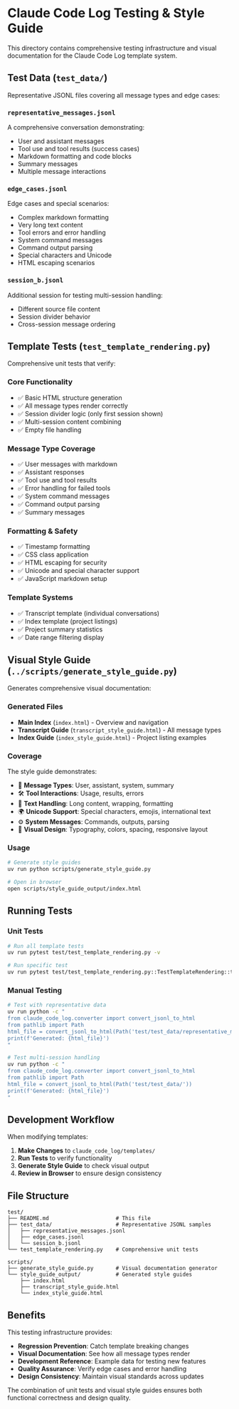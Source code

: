 # Claude Code Log Testing & Style Guide

This directory contains comprehensive testing infrastructure and visual documentation for the Claude Code Log template system.

## Test Data (`test_data/`)

Representative JSONL files covering all message types and edge cases:

### `representative_messages.jsonl`
A comprehensive conversation demonstrating:
- User and assistant messages
- Tool use and tool results (success cases)
- Markdown formatting and code blocks
- Summary messages
- Multiple message interactions

### `edge_cases.jsonl`
Edge cases and special scenarios:
- Complex markdown formatting
- Very long text content
- Tool errors and error handling
- System command messages
- Command output parsing
- Special characters and Unicode
- HTML escaping scenarios

### `session_b.jsonl`
Additional session for testing multi-session handling:
- Different source file content
- Session divider behavior
- Cross-session message ordering

## Template Tests (`test_template_rendering.py`)

Comprehensive unit tests that verify:

### Core Functionality
- ✅ Basic HTML structure generation
- ✅ All message types render correctly
- ✅ Session divider logic (only first session shown)
- ✅ Multi-session content combining
- ✅ Empty file handling

### Message Type Coverage
- ✅ User messages with markdown
- ✅ Assistant responses
- ✅ Tool use and tool results
- ✅ Error handling for failed tools
- ✅ System command messages
- ✅ Command output parsing
- ✅ Summary messages

### Formatting & Safety
- ✅ Timestamp formatting
- ✅ CSS class application
- ✅ HTML escaping for security
- ✅ Unicode and special character support
- ✅ JavaScript markdown setup

### Template Systems
- ✅ Transcript template (individual conversations)
- ✅ Index template (project listings)
- ✅ Project summary statistics
- ✅ Date range filtering display

## Visual Style Guide (`../scripts/generate_style_guide.py`)

Generates comprehensive visual documentation:

### Generated Files
- **Main Index** (`index.html`) - Overview and navigation
- **Transcript Guide** (`transcript_style_guide.html`) - All message types
- **Index Guide** (`index_style_guide.html`) - Project listing examples

### Coverage
The style guide demonstrates:
- 📝 **Message Types**: User, assistant, system, summary
- 🛠️ **Tool Interactions**: Usage, results, errors
- 📏 **Text Handling**: Long content, wrapping, formatting
- 🌍 **Unicode Support**: Special characters, emojis, international text
- ⚙️ **System Messages**: Commands, outputs, parsing
- 🎨 **Visual Design**: Typography, colors, spacing, responsive layout

### Usage
```bash
# Generate style guides
uv run python scripts/generate_style_guide.py

# Open in browser
open scripts/style_guide_output/index.html
```

## Running Tests

### Unit Tests
```bash
# Run all template tests
uv run pytest test/test_template_rendering.py -v

# Run specific test
uv run pytest test/test_template_rendering.py::TestTemplateRendering::test_representative_messages_render -v
```

### Manual Testing
```bash
# Test with representative data
uv run python -c "
from claude_code_log.converter import convert_jsonl_to_html
from pathlib import Path
html_file = convert_jsonl_to_html(Path('test/test_data/representative_messages.jsonl'))
print(f'Generated: {html_file}')
"

# Test multi-session handling
uv run python -c "
from claude_code_log.converter import convert_jsonl_to_html
from pathlib import Path
html_file = convert_jsonl_to_html(Path('test/test_data/'))
print(f'Generated: {html_file}')
"
```

## Development Workflow

When modifying templates:

1. **Make Changes** to `claude_code_log/templates/`
2. **Run Tests** to verify functionality
3. **Generate Style Guide** to check visual output
4. **Review in Browser** to ensure design consistency

## File Structure

```
test/
├── README.md                     # This file
├── test_data/                    # Representative JSONL samples
│   ├── representative_messages.jsonl
│   ├── edge_cases.jsonl
│   └── session_b.jsonl
└── test_template_rendering.py    # Comprehensive unit tests

scripts/
├── generate_style_guide.py       # Visual documentation generator
└── style_guide_output/           # Generated style guides
    ├── index.html
    ├── transcript_style_guide.html
    └── index_style_guide.html
```

## Benefits

This testing infrastructure provides:

- **Regression Prevention**: Catch template breaking changes
- **Visual Documentation**: See how all message types render
- **Development Reference**: Example data for testing new features
- **Quality Assurance**: Verify edge cases and error handling
- **Design Consistency**: Maintain visual standards across updates

The combination of unit tests and visual style guides ensures both functional correctness and design quality.